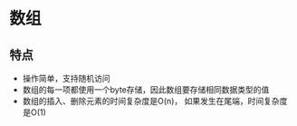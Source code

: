 # 数组
## 特点
+ 操作简单，支持随机访问
+ 数组的每一项都使用一个byte存储，因此数组要存储相同数据类型的值
+ 数组的插入、删除元素的时间复杂度是O(n)， 如果发生在尾端，时间复杂度是O(1)
